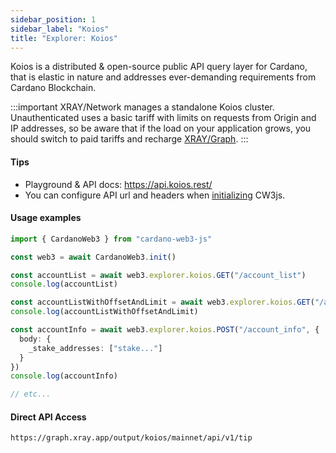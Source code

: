 ```yaml
---
sidebar_position: 1
sidebar_label: "Koios"
title: "Explorer: Koios"
---
```


Koios is a distributed & open-source public API query layer for Cardano, that is elastic in nature and addresses ever-demanding requirements from Cardano Blockchain.

:::important
XRAY/Network manages a standalone Koios cluster. Unauthenticated uses a basic tariff with limits on requests from Origin and IP addresses, so be aware that if the load on your application grows, you should switch to paid tariffs and recharge [XRAY/Graph](https://xray.app).
:::

#### Tips

* Playground & API docs: https://api.koios.rest/
* You can configure API url and headers when [initializing](/docs/cardano-web3/initialization) CW3js.

#### Usage examples

```ts
import { CardanoWeb3 } from "cardano-web3-js"

const web3 = await CardanoWeb3.init()

const accountList = await web3.explorer.koios.GET("/account_list")
console.log(accountList)

const accountListWithOffsetAndLimit = await web3.explorer.koios.GET("/account_list&offset=1000&limit=500")
console.log(accountListWithOffsetAndLimit)

const accountInfo = await web3.explorer.koios.POST("/account_info", {
  body: {
    _stake_addresses: ["stake..."]
  }
})
console.log(accountInfo)

// etc...
```

#### Direct API Access

```
https://graph.xray.app/output/koios/mainnet/api/v1/tip
```